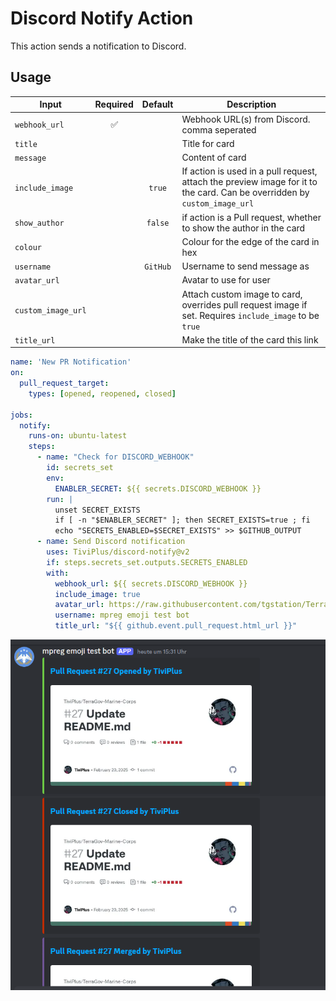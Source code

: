 # Discord Notify Action

This action sends a notification to Discord.

## Usage

| Input              |      Required      |  Default  | Description                                                                                                               |
| ------------------ | :----------------: | :-------: | ------------------------------------------------------------------------------------------------------------------------- |
| `webhook_url`      | :white_check_mark: |           | Webhook URL(s) from Discord. comma seperated                                                                                                  |
| `title`            |                    |           | Title for card                                                                                                            |
| `message`          |                    |           | Content of card                                                                                                           |
| `include_image`    |                    |  `true`  | If action is used in a pull request, attach the preview image for it to the card. Can be overridden by `custom_image_url` |
| `show_author`    |                    |  `false`  | if action is a Pull request, whether to show the author in the card |
| `colour`           |                    |           | Colour for the edge of the card in hex                                                                                    |
| `username`         |                    | `GitHub`  | Username to send message as                                                                                               |
| `avatar_url`       |                    |           | Avatar to use for user                                                                                                    |
| `custom_image_url` |                    |           | Attach custom image to card, overrides pull request image if set. Requires `include_image` to be `true`                   |
| `title_url`        |                    |           | Make the title of the card this link                                                                                         |

```yaml
name: 'New PR Notification'
on:
  pull_request_target:
    types: [opened, reopened, closed]

jobs:
  notify:
    runs-on: ubuntu-latest
    steps:
      - name: "Check for DISCORD_WEBHOOK"
        id: secrets_set
        env:
          ENABLER_SECRET: ${{ secrets.DISCORD_WEBHOOK }}
        run: |
          unset SECRET_EXISTS
          if [ -n "$ENABLER_SECRET" ]; then SECRET_EXISTS=true ; fi
          echo "SECRETS_ENABLED=$SECRET_EXISTS" >> $GITHUB_OUTPUT
      - name: Send Discord notification
        uses: TiviPlus/discord-notify@v2
        if: steps.secrets_set.outputs.SECRETS_ENABLED
        with:
          webhook_url: ${{ secrets.DISCORD_WEBHOOK }}
          include_image: true
          avatar_url: https://raw.githubusercontent.com/tgstation/TerraGov-Marine-Corps/refs/heads/master/icons/tgmc_64.png
          username: mpreg emoji test bot
          title_url: "${{ github.event.pull_request.html_url }}"
```

![Screenshot](images/screenshot.png)
